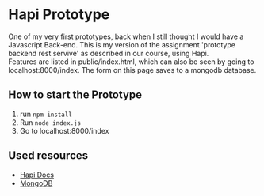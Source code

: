 # Hapi Prototype
One of my very first prototypes, back when I still thought I would have a Javascript Back-end. This is my version of the assignment 'prototype backend rest servive' as described in our course, using Hapi.  
Features are listed in public/index.html, which can also be seen by going to localhost:8000/index. The form on this page saves to a mongodb database.

## How to start the Prototype
1. run `npm install`
2. Run `node index.js`
3. Go to localhost:8000/index

## Used resources
* [Hapi Docs](https://hapi.dev/tutorials/?lang=en_US)
* [MongoDB](https://www.mongodb.com/)

